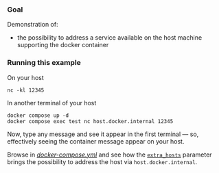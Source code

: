 ### Goal

Demonstration of:
* the possibility to address a service available on the host machine supporting the docker container

### Running this example

On your host
```shell
nc -kl 12345
```

In another terminal of your host
```shell
docker compose up -d
docker compose exec test nc host.docker.internal 12345
```

Now, type any message and see it appear in the first terminal
— so, effectively seeing the container message appear on your host.

Browse in [_docker-compose.yml_][1] and see how the [`extra_hosts`][2] parameter
brings the possibility to address the host via `host.docker.internal`.

[1]: docker-compose.yml
[2]: https://docs.docker.com/compose/compose-file/compose-file-v3/#extra_hosts

